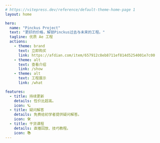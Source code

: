 ```yaml
---
# https://vitepress.dev/reference/default-theme-home-page 1
layout: home

hero:
  name: "Pinckus Project"
  text: "更好的价格，解锁Pinckus过去与未来的工程。"
  tagline: 优质 Ae 工程
  actions:
    - theme: brand
      text: 立即购买
      link: https://afdian.com/item/657912c8eb8711ef814d5254001e7c00
    - theme: alt
      text: 查看介绍
      link: /show
    - theme: alt
      text: 工程展示
      link: /what

features:
  - title: 持续更新
    details: 性价比超高。
    icon: 🪐
  - title: 疑问解答
    details: 免费给初学者提供疑问解答。
    icon: 🛠️
  - title: 干货课程
    details: 直播回放、技巧教程。
    icon: 📚
---
```



